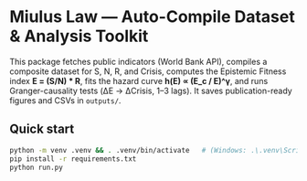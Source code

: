 # Miulus Law — Auto-Compile Dataset & Analysis Toolkit

This package fetches public indicators (World Bank API), compiles a composite dataset for
S, N, R, and Crisis, computes the Epistemic Fitness index **E = (S/N) * R**, fits the hazard
curve **h(E) ∝ (E_c / E)^γ**, and runs Granger-causality tests (ΔE → ΔCrisis, 1–3 lags).
It saves publication-ready figures and CSVs in `outputs/`.

## Quick start

```bash
python -m venv .venv && . .venv/bin/activate   # (Windows: .\.venv\Scripts\activate)
pip install -r requirements.txt
python run.py
```
